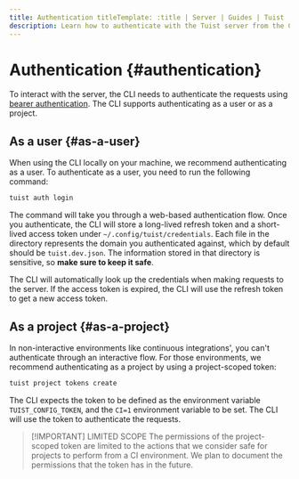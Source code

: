 ```yaml
---
title: Authentication titleTemplate: :title | Server | Guides | Tuist
description: Learn how to authenticate with the Tuist server from the CLI.
---
```


# Authentication {#authentication}

To interact with the server, the CLI needs to authenticate the requests using
[bearer
authentication](https://swagger.io/docs/specification/authentication/bearer-authentication/).
The CLI supports authenticating as a user or as a project.

## As a user {#as-a-user}

When using the CLI locally on your machine, we recommend authenticating as a
user. To authenticate as a user, you need to run the following command:

```bash
tuist auth login
```

The command will take you through a web-based authentication flow. Once you
authenticate, the CLI will store a long-lived refresh token and a short-lived
access token under `~/.config/tuist/credentials`. Each file in the directory
represents the domain you authenticated against, which by default should be
`tuist.dev.json`. The information stored in that directory is sensitive, so
**make sure to keep it safe**.

The CLI will automatically look up the credentials when making requests to the
server. If the access token is expired, the CLI will use the refresh token to
get a new access token.

## As a project {#as-a-project}

In non-interactive environments like continuous integrations', you can't
authenticate through an interactive flow. For those environments, we recommend
authenticating as a project by using a project-scoped token:

```bash
tuist project tokens create
```

The CLI expects the token to be defined as the environment variable
`TUIST_CONFIG_TOKEN`, and the `CI=1` environment variable to be set. The CLI
will use the token to authenticate the requests.

> [!IMPORTANT] LIMITED SCOPE The permissions of the project-scoped token are
> limited to the actions that we consider safe for projects to perform from a CI
> environment. We plan to document the permissions that the token has in the
> future.
